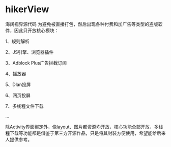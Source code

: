 # hikerView
海阔视界源代码
为避免被直接打包，然后出现各种付费和加广告等类型的盗版软件，因此只开放核心模块：

1、规则解析

2、JS引擎、浏览器插件

3、Adblock Plus广告拦截订阅

4、播放器

5、Dlan投屏

6、网页投屏

7、多线程文件下载

...

除Activity界面绑定外，像layout、图片都资源均开放，核心功能全部开放，多线程下载等功能都是借鉴于第三方开源作品，只是将其封装方便使用，希望能给后来人提供参考。

